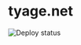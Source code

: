 # tyage.net

![Deploy status](https://github.com/tyage/tyage.net/workflows/Deploy%20to%20firebase/badge.svg)
